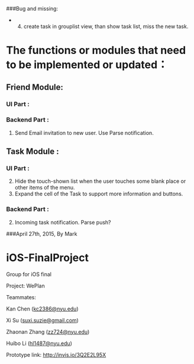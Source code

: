 ###Bug and missing:
- 4. create task in grouplist view, than show task list, miss the new task.

# The functions or modules that need to be implemented or updated：

## Friend Module:
### UI Part :

### Backend Part :

1. Send Email invitation to new user. Use Parse notification.

## Task Module :

### UI Part :

2. Hide the touch-shown list when the user touches some blank place or other items of the menu.
3. Expand the cell of the Task to support more information and buttons.

### Backend Part :

2. Incoming task notification. Parse push?


###April 27th, 2015, By Mark

# iOS-FinalProject
Group for iOS final

Project: WePlan

Teammates:

Kan Chen (kc2386@nyu.edu)

Xi Su (suxi.suzie@gmail.com)

Zhaonan Zhang (zz724@nyu.edu)

Huibo Li (hl1487@nyu.edu)

Prototype link:
http://invis.io/3Q2E2L95X

